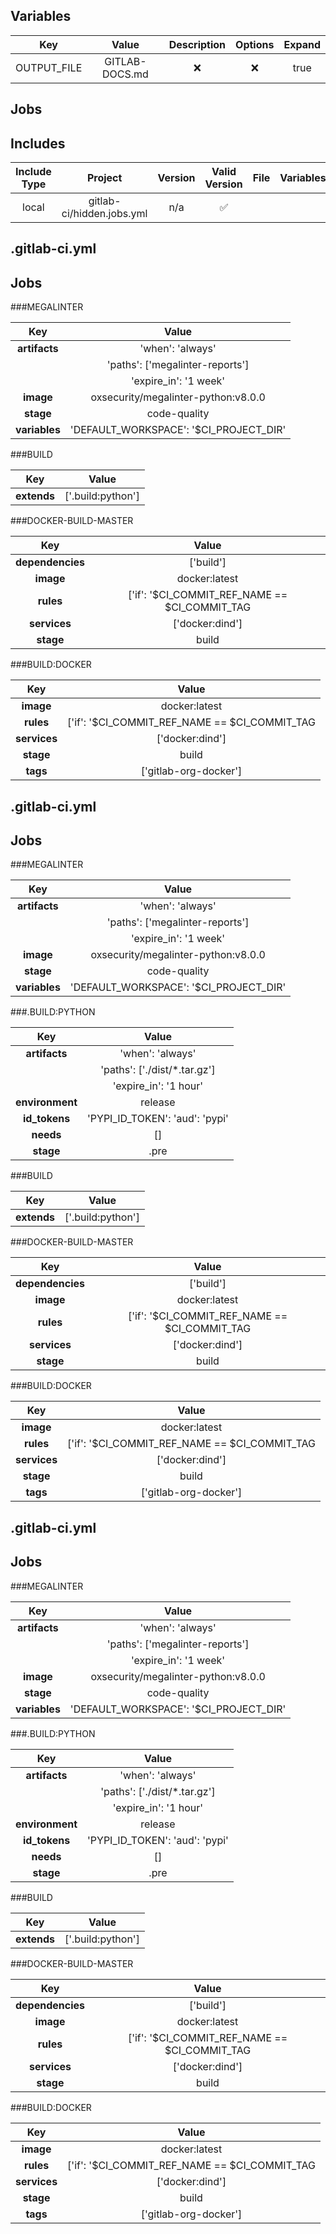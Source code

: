 

## Variables
|     Key     |     Value      | Description | Options  | Expand |
| :---------: | :------------: | :---------: | :------: | :----: |
| OUTPUT_FILE | GITLAB-DOCS.md |   &#x274c;  | &#x274c; |  true  |

## Jobs




## Includes

| Include Type |          Project          | Version | Valid Version | File | Variables | Rules |
| :----------: | :-----------------------: | :-----: | :-----------: | :--: | :-------: | :---: |
|    local     | gitlab-ci/hidden.jobs.yml |   n/a   |    &#9989;    |      |           |       |



## .gitlab-ci.yml

## Jobs


###MEGALINTER


|    **Key**    |               **Value**                |
| :-----------: | :------------------------------------: |
| **artifacts** |            'when': 'always'            |
|               |     'paths': ['megalinter-reports']    |
|               |          'expire_in': '1 week'         |
|   **image**   |  oxsecurity/megalinter-python:v8.0.0   |
|   **stage**   |              code-quality              |
| **variables** | 'DEFAULT_WORKSPACE': '$CI_PROJECT_DIR' |

###BUILD


|   **Key**   |     **Value**     |
| :---------: | :---------------: |
| **extends** | ['.build:python'] |

###DOCKER-BUILD-MASTER


|     **Key**      |                                              **Value**                                               |
| :--------------: | :--------------------------------------------------------------------------------------------------: |
| **dependencies** |                                              ['build']                                               |
|    **image**     |                                            docker:latest                                             |
|    **rules**     | ['if': '$CI_COMMIT_REF_NAME == $CI_COMMIT_TAG || $CI_COMMIT_REF_NAME == "f-code-for-includes-docs"'] |
|   **services**   |                                           ['docker:dind']                                            |
|    **stage**     |                                                build                                                 |

###BUILD:DOCKER


|   **Key**    |                                              **Value**                                               |
| :----------: | :--------------------------------------------------------------------------------------------------: |
|  **image**   |                                            docker:latest                                             |
|  **rules**   | ['if': '$CI_COMMIT_REF_NAME == $CI_COMMIT_TAG || $CI_COMMIT_REF_NAME == "f-code-for-includes-docs"'] |
| **services** |                                           ['docker:dind']                                            |
|  **stage**   |                                                build                                                 |
|   **tags**   |                                        ['gitlab-org-docker']                                         |




[comment]: <> (gitlab-docs-closing-auto-generated)


## .gitlab-ci.yml

## Jobs


###MEGALINTER


|    **Key**    |               **Value**                |
|:-------------:|:--------------------------------------:|
| **artifacts** |            'when': 'always'            |
|               |     'paths': ['megalinter-reports']    |
|               |          'expire_in': '1 week'         |
|   **image**   |  oxsecurity/megalinter-python:v8.0.0   |
|   **stage**   |              code-quality              |
| **variables** | 'DEFAULT_WORKSPACE': '$CI_PROJECT_DIR' |

###.BUILD:PYTHON


|     **Key**     |           **Value**            |
|:---------------:|:------------------------------:|
|  **artifacts**  |        'when': 'always'        |
|                 |  'paths': ['./dist/*.tar.gz']  |
|                 |      'expire_in': '1 hour'     |
| **environment** |            release             |
|  **id_tokens**  | 'PYPI_ID_TOKEN': 'aud': 'pypi' |
|    **needs**    |               []               |
|    **stage**    |              .pre              |

###BUILD


|   **Key**   |     **Value**     |
|:-----------:|:-----------------:|
| **extends** | ['.build:python'] |

###DOCKER-BUILD-MASTER


|     **Key**      |                                              **Value**                                               |
|:----------------:|:----------------------------------------------------------------------------------------------------:|
| **dependencies** |                                              ['build']                                               |
|    **image**     |                                            docker:latest                                             |
|    **rules**     | ['if': '$CI_COMMIT_REF_NAME == $CI_COMMIT_TAG || $CI_COMMIT_REF_NAME == "f-code-for-includes-docs"'] |
|   **services**   |                                           ['docker:dind']                                            |
|    **stage**     |                                                build                                                 |

###BUILD:DOCKER


|   **Key**    |                                              **Value**                                               |
|:------------:|:----------------------------------------------------------------------------------------------------:|
|  **image**   |                                            docker:latest                                             |
|  **rules**   | ['if': '$CI_COMMIT_REF_NAME == $CI_COMMIT_TAG || $CI_COMMIT_REF_NAME == "f-code-for-includes-docs"'] |
| **services** |                                           ['docker:dind']                                            |
|  **stage**   |                                                build                                                 |
|   **tags**   |                                        ['gitlab-org-docker']                                         |




[comment]: <> (gitlab-docs-closing-auto-generated)


## .gitlab-ci.yml

## Jobs


###MEGALINTER


|    **Key**    |               **Value**                |
|:-------------:|:--------------------------------------:|
| **artifacts** |            'when': 'always'            |
|               |     'paths': ['megalinter-reports']    |
|               |          'expire_in': '1 week'         |
|   **image**   |  oxsecurity/megalinter-python:v8.0.0   |
|   **stage**   |              code-quality              |
| **variables** | 'DEFAULT_WORKSPACE': '$CI_PROJECT_DIR' |

###.BUILD:PYTHON


|     **Key**     |           **Value**            |
|:---------------:|:------------------------------:|
|  **artifacts**  |        'when': 'always'        |
|                 |  'paths': ['./dist/*.tar.gz']  |
|                 |      'expire_in': '1 hour'     |
| **environment** |            release             |
|  **id_tokens**  | 'PYPI_ID_TOKEN': 'aud': 'pypi' |
|    **needs**    |               []               |
|    **stage**    |              .pre              |

###BUILD


|   **Key**   |     **Value**     |
|:-----------:|:-----------------:|
| **extends** | ['.build:python'] |

###DOCKER-BUILD-MASTER


|     **Key**      |                                              **Value**                                               |
|:----------------:|:----------------------------------------------------------------------------------------------------:|
| **dependencies** |                                              ['build']                                               |
|    **image**     |                                            docker:latest                                             |
|    **rules**     | ['if': '$CI_COMMIT_REF_NAME == $CI_COMMIT_TAG || $CI_COMMIT_REF_NAME == "f-code-for-includes-docs"'] |
|   **services**   |                                           ['docker:dind']                                            |
|    **stage**     |                                                build                                                 |

###BUILD:DOCKER


|   **Key**    |                                              **Value**                                               |
|:------------:|:----------------------------------------------------------------------------------------------------:|
|  **image**   |                                            docker:latest                                             |
|  **rules**   | ['if': '$CI_COMMIT_REF_NAME == $CI_COMMIT_TAG || $CI_COMMIT_REF_NAME == "f-code-for-includes-docs"'] |
| **services** |                                           ['docker:dind']                                            |
|  **stage**   |                                                build                                                 |
|   **tags**   |                                        ['gitlab-org-docker']                                         |




[comment]: <> (gitlab-docs-closing-auto-generated)